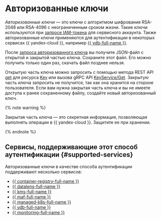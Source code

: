 # Авторизованные ключи

_Авторизованные ключи_ — это ключи с алгоритмом шифрования RSA-2048 или RSA-4096 с неограниченным сроком жизни. Такие ключи используются при [запросе IAM-токена](../../operations/iam-token/create-for-sa.md#via-cli) для сервисного аккаунта. Также авторизованные ключи применяются для аутентификации в некоторых сервисах {{ yandex-cloud }}, например [{{ ydb-full-name }}](../../../ydb/operations/connection.md#auth).

После [запроса авторизованного ключа](../../operations/authorized-key/create.md) вы получите JSON-файл с открытой и закрытой частью ключа. Сохраните этот файл. Его можно получить только один раз, скачать файл позднее нельзя.

Открытую часть ключа можно запросить с помощью метода REST API [get](../../api-ref/Key/get) для ресурса [Key](../../api-ref/Key/) или вызова gRPC API [KeyService/Get](api-ref/grpc/key_service#Get). Закрытую часть ключа запросить не получится, так как она хранится на стороне пользователя. Если вам нужна закрытая часть ключа и вы не имеете доступа к ранее сохраненному файлу, создайте новый авторизованный ключ.

{% note warning %}

Закрытая часть ключа — это секретная информация, позволяющая выполнять операции в {{ yandex-cloud }}. Защитите ее при хранении.

{% endnote %}

## Сервисы, поддерживающие этот способ аутентификации {#supported-services}

Авторизованные ключи в качестве способа аутентификации поддерживают несколько сервисов:


* [{{ container-registry-full-name }}](../../../container-registry/operations/authentication.md#sa-json)
* [{{ datalens-full-name }}](../../../datalens/operations/connection/create-big-query.md)
* [{{ kms-full-name }}](../../../kms/tutorials/index.md)
* [{{ maf-full-name }}](../../../managed-airflow/tutorials/data-proc-automation.md)
* [{{ managed-k8s-full-name }}](../../../managed-kubernetes/tutorials/index.md)
* [{{ ydb-full-name }}](../../../ydb/operations/connection.md#auth)
* [{{ monitoring-full-name }}](../../../monitoring/operations/unified-agent/non-yc.md#example)

